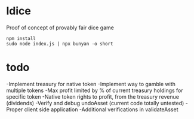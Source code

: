 # ldice
Proof of concept of provably fair dice game

```
npm install
sudo node index.js | npx bunyan -o short
```

# todo
-Implement treasury for native token
-Implement way to gamble with multiple tokens
-Max profit limited by % of current treasury holdings for specific token
-Native token rights to profit, from the treasury revenue (dividends)
-Verify and debug undoAsset (current code totally untested)
-Proper client side application
-Additional verifications in validateAsset